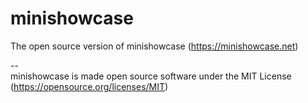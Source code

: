# minishowcase
The open source version of minishowcase (https://minishowcase.net)

-- <br>
minishowcase is made open source software under the MIT License (https://opensource.org/licenses/MIT)
